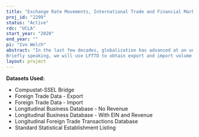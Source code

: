 ```yaml
---
title: "Exchange Rate Movements, International Trade and Financial Market Reaction"
proj_id: "2299"
status: "Active"
rdc: "UCLA"
start_year: "2020"
end_year: ""
pi: "Ivo Welch"
abstract: "In the last few decades, globalization has advanced at an unprecedented pace and scope, and international trade has experienced tremendous growth. At the same time, nominal and real exchange rate volatilities are large. The sensitivity of international trade to US dollar currency changes and whether the financial market understands the sensitivity are important and still-unresolved questions. In this project, we use the Longitudinal Foreign Trade Transactions Database (LFTTD) --which contains detailed transaction-level data for all importing/exporting US firms--to assess, 1.  heterogeneity in trade prices, volumes, and revenues of US exporters and importers in response to exchange rate movements and 2. whether financial markets understand this sensitivity. 
Briefly speaking, we will use LFTTD to obtain export and import volume and unit value information for each transaction. We use import/export dates in the LFTTD to match transactions to exchange rate movements from the IMF Exchange Rates data, using a weighted average of the exchange rates firms experience. To recover firm-level characteristics, we link transactions to US firms in the Longitudinal Business Database (LDB) and via the Standard Statistical Establishment List/Business Register (SSEL) and the COMPUSTAT-SSEL Bridge (CSB) to the CRSP/COMPUSTAT merged database. We use data from the Penn World tables and IMF's International Financial Statistics to account for macroeconomic characteristics of US firms' foreign trading partners.  "
layout: project
---
```


**Datasets Used:**

  - Compustat-SSEL Bridge 
  - Foreign Trade Data - Export 
  - Foreign Trade Data - Import 
  - Longitudinal Business Database - No Revenue 
  - Longitudinal Business Database - With EIN and Revenue 
  - Longitudinal Foreign Trade Transactions Database 
  - Standard Statistical Establishment Listing 


